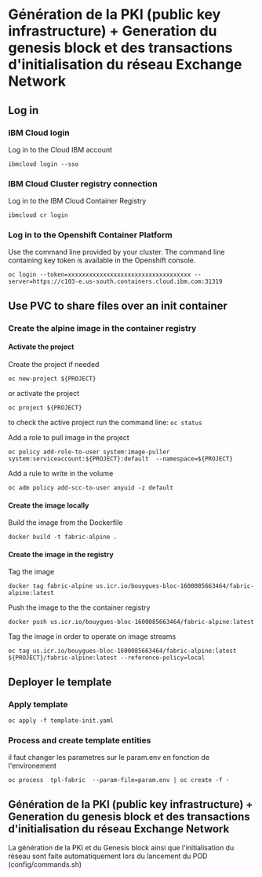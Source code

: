 # Génération de la PKI (public key infrastructure) + Generation du genesis block et des transactions d'initialisation du réseau Exchange Network

## Log in

### IBM Cloud login
Log in to the Cloud IBM account 

`ibmcloud login --sso`

### IBM Cloud Cluster registry connection
Log in to the IBM Cloud Container Registry

`ibmcloud cr login`

### Log in to the Openshift Container Platform
Use the command line provided by your cluster. The command line containing key token is available in the Openshift console.

`oc login --token=xxxxxxxxxxxxxxxxxxxxxxxxxxxxxxxxxxx --server=https://c103-e.us-south.containers.cloud.ibm.com:31319`

## Use PVC to share files over an init container

### Create the alpine image in the container registry  

#### Activate the project
Create the project if needed

 `oc new-project ${PROJECT}`

or activate the project

`oc project ${PROJECT}`

to check the active project run the command line: `oc status`

Add a role to pull image in the project

`oc policy add-role-to-user system:image-puller system:serviceaccount:${PROJECT}:default  --namespace=${PROJECT}`

Add a rule to write  in the volume 

`oc adm policy add-scc-to-user anyuid -z default`

#### Create the image locally
Build the image from the Dockerfile

`docker build -t fabric-alpine .`

#### Create the image in the registry 
Tag the image

`docker tag fabric-alpine us.icr.io/bouygues-bloc-1600085663464/fabric-alpine:latest`

Push the image to the the container registry

`docker push us.icr.io/bouygues-bloc-1600085663464/fabric-alpine:latest`

Tag the image in order to operate on image streams

`oc tag us.icr.io/bouygues-bloc-1600085663464/fabric-alpine:latest ${PROJECT}/fabric-alpine:latest --reference-policy=local`

## Deployer le template 
### Apply template

`oc apply -f template-init.yaml`

### Process and create template entities

il faut changer les parametres sur le param.env en fonction de  l'environement

`oc process  tpl-fabric  --param-file=param.env | oc create -f -`

## Génération de la PKI (public key infrastructure) + Generation du genesis block et des transactions d'initialisation du réseau Exchange Network

La génération de la PKI et du Genesis block ainsi que l'initialisation du réseau sont faite automatiquement lors du lancement du POD (config/commands.sh)
  


